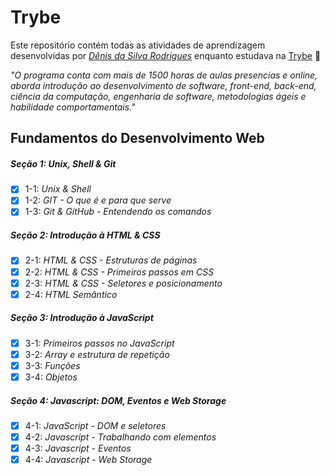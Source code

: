 # Trybe

Este repositório contém todas as atividades de aprendizagem desenvolvidas por _[Dênis da Silva Rodrigues](https://www.linkedin.com/in/denisrodrigues-dev/)_ enquanto estudava na [Trybe](https://www.betrybe.com/) 🚀

_"O programa conta com mais de 1500 horas de aulas presencias e online, aborda introdução ao desenvolvimento de software, front-end, back-end, ciência da computação, engenharia de software, metodologias ágeis e habilidade comportamentais."_

## Fundamentos do Desenvolvimento Web

##### Seção 1: Unix, Shell & Git

- [x] 1-1: _Unix & Shell_
- [x] 1-2: _GIT - O que é e para que serve_
- [x] 1-3: _Git & GitHub - Entendendo os comandos_

##### Seção 2: Introdução à HTML & CSS

- [x] 2-1: _HTML & CSS - Estruturas de páginas_
- [x] 2-2: _HTML & CSS - Primeiros passos em CSS_
- [x] 2-3: _HTML & CSS - Seletores e posicionamento_
- [x] 2-4: _HTML Semântico_

##### Seção 3: Introdução à JavaScript

- [x] 3-1: _Primeiros passos no JavaScript_
- [x] 3-2: _Array e estrutura de repetição_
- [x] 3-3: _Funções_
- [x] 3-4: _Objetos_

##### Seção 4: Javascript: DOM, Eventos e Web Storage

- [x] 4-1: _JavaScript - DOM e seletores_
- [x] 4-2: _Javascript - Trabalhando com elementos_
- [x] 4-3: _Javascript - Eventos_
- [x] 4-4: _Javascript - Web Storage_
